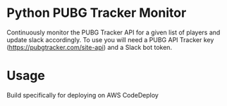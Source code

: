 # Python PUBG Tracker Monitor   
Continuously monitor the PUBG Tracker API for a given list of players and update slack accordingly. To use you will need a PUBG API Tracker key (https://pubgtracker.com/site-api) and a Slack bot token.    

# Usage  
Build specifically for deploying on AWS CodeDeploy